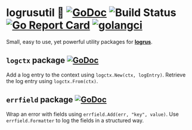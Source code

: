 # logrusutil :hammer: [![GoDoc](https://godoc.org/github.com/go-logrusutil/logrusutil?status.svg)](https://godoc.org/github.com/go-logrusutil/logrusutil) ![Build Status](https://github.com/go-logrusutil/logrusutil/workflows/build/badge.svg) [![Go Report Card](https://goreportcard.com/badge/github.com/go-logrusutil/logrusutil)](https://goreportcard.com/report/github.com/go-logrusutil/logrusutil) [![golangci](https://golangci.com/badges/github.com/go-logrusutil/logrusutil.svg)](https://golangci.com/r/github.com/go-logrusutil/logrusutil)

Small, easy to use, yet powerful utility packages for [**logrus**](https://github.com/sirupsen/logrus).

## `logctx` package [![GoDoc](https://godoc.org/github.com/go-logrusutil/logrusutil/logctx?status.svg)](https://godoc.org/github.com/go-logrusutil/logrusutil/logctx)

Add a log entry to the context using `logctx.New(ctx, logEntry)`. Retrieve the log entry using `logctx.From(ctx)`.

## `errfield` package [![GoDoc](https://godoc.org/github.com/go-logrusutil/logrusutil/errfield?status.svg)](https://godoc.org/github.com/go-logrusutil/logrusutil/errfield)

Wrap an error with fields using `errfield.Add(err, "key", value)`. Use `errfield.Formatter` to log the fields in a structured way.

